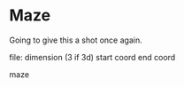 # Maze

Going to give this a shot once again.

file:
dimension (3 if 3d)
start coord
end coord

maze 
